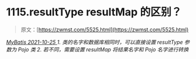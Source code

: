 <!--yml
category: 未分类
date: 0001-01-01 00:00:00
-->

# 1115.resultType resultMap 的区别？

> 原文：[https://zwmst.com/5525.html](https://zwmst.com/5525.html)

   [ *MyBatis* ](https://zwmst.com/mybatis)*[ <time datetime="2021-10-26T00:13:58+08:00"> 2021-10-25 </time> ](https://zwmst.com/5525.html)  1.  类的名字和数据库相同时，可以直接设置 resultType 参数为 Pojo 类
2.  若不同，需要设置 resultMap 将结果名字和 Pojo 名字进行转换*